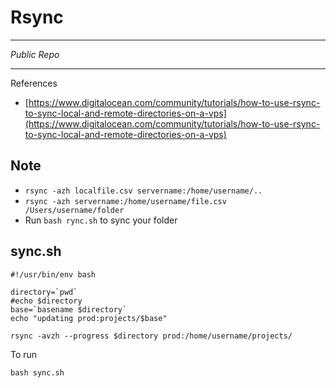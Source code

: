 # Rsync

---
*Public Repo*

---

References 

- [https://www.digitalocean.com/community/tutorials/how-to-use-rsync-to-sync-local-and-remote-directories-on-a-vps](https://www.digitalocean.com/community/tutorials/how-to-use-rsync-to-sync-local-and-remote-directories-on-a-vps)

## Note

- `rsync -azh localfile.csv servername:/home/username/..`
- `rsync -azh servername:/home/username/file.csv /Users/username/folder`
- Run `bash rync.sh` to sync your folder 

## sync.sh

```
#!/usr/bin/env bash

directory=`pwd`
#echo $directory
base=`basename $directory`
echo "updating prod:projects/$base"

rsync -avzh --progress $directory prod:/home/username/projects/
```

To run 

```
bash sync.sh
```
